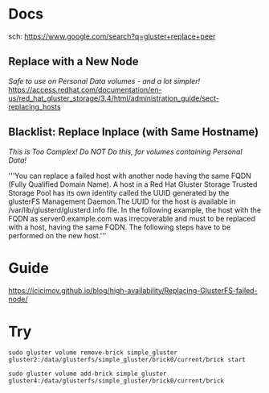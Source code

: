 # Docs
sch: https://www.google.com/search?q=gluster+replace+peer

## Replace with a New Node
*Safe to use on Personal Data volumes - and a lot simpler!*
https://access.redhat.com/documentation/en-us/red_hat_gluster_storage/3.4/html/administration_guide/sect-replacing_hosts


## Blacklist: Replace Inplace (with Same Hostname)
*This is Too Complex! Do NOT Do this, for volumes containing Personal Data!*

'''You can replace a failed host with another node having the same FQDN (Fully Qualified Domain Name). A host in a Red Hat Gluster Storage Trusted Storage Pool has its own identity called the UUID generated by the glusterFS Management Daemon.The UUID for the host is available in /var/lib/glusterd/glusterd.info file.
In the following example, the host with the FQDN as server0.example.com was irrecoverable and must to be replaced with a host, having the same FQDN. The following steps have to be performed on the new host.'''


# Guide
https://icicimov.github.io/blog/high-availability/Replacing-GlusterFS-failed-node/


# Try
```
sudo gluster volume remove-brick simple_gluster gluster2:/data/glusterfs/simple_gluster/brick0/current/brick start

sudo gluster volume add-brick simple_gluster gluster4:/data/glusterfs/simple_gluster/brick0/current/brick
```
